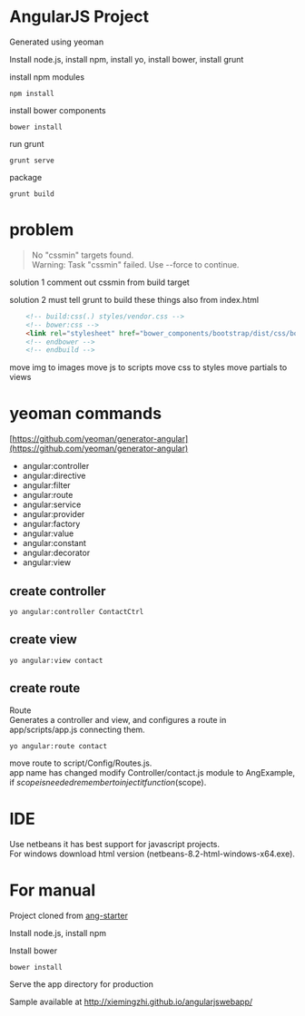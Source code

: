 # AngularJS Project

Generated using yeoman

Install node.js, install npm, install yo, install bower, install grunt 

install npm modules 

```
npm install
```
install bower components 

```
bower install
```

run grunt 

```
grunt serve
```

package

```
grunt build
```

# problem

> No "cssmin" targets found.  
> Warning: Task "cssmin" failed. Use --force to continue.

solution 1
comment out cssmin from build target

solution 2
must tell grunt to build these things also from index.html

```html
    <!-- build:css(.) styles/vendor.css -->
    <!-- bower:css -->
    <link rel="stylesheet" href="bower_components/bootstrap/dist/css/bootstrap.css" />
    <!-- endbower -->
    <!-- endbuild -->
```
move img to images
move js to scripts
move css to styles
move partials to views

# yeoman commands 

[https://github.com/yeoman/generator-angular](https://github.com/yeoman/generator-angular)

* angular:controller
* angular:directive
* angular:filter
* angular:route
* angular:service
* angular:provider
* angular:factory
* angular:value
* angular:constant
* angular:decorator
* angular:view

## create controller 

```
yo angular:controller ContactCtrl
```

## create view

```
yo angular:view contact
```

## create route  

Route  
Generates a controller and view, and configures a route in app/scripts/app.js connecting them.  

```
yo angular:route contact
```
move route to script/Config/Routes.js.  
app name has changed modify Controller/contact.js module to AngExample, if $scope is needed remember to inject it function($scope).

# IDE

Use netbeans it has best support for javascript projects.  
For windows download html version (netbeans-8.2-html-windows-x64.exe).

# For manual

Project cloned from [ang-starter](https://github.com/mriverodorta/ang-starter/)

Install node.js, install npm

Install bower

```javascript
bower install
```

Serve the app directory for production

Sample available at http://xiemingzhi.github.io/angularjswebapp/



